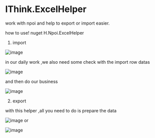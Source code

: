 # IThink.ExcelHelper
work with npoi and help to export or import easier.

how to use!
nuget H.Npoi.ExcelHelper

1. import

![image](https://user-images.githubusercontent.com/38428011/199665711-36a2c5ea-6aef-4881-bff3-1ab9f7d3e4ff.png)

 in our daily work ,we also need some check with the import row datas
 
 ![image](https://user-images.githubusercontent.com/38428011/199665859-656f81eb-2df2-48b8-8451-4832b7749466.png)

 and then do our business
 
 ![image](https://user-images.githubusercontent.com/38428011/199666058-a6f8dce4-2f64-445d-8c96-3269ef1ac899.png)

2. export

with this  helper ,all you need to do is prepare the data

![image](https://user-images.githubusercontent.com/38428011/199666460-e8477301-b6a2-43a0-87ec-6e7d5ba40c73.png)
or

![image](https://user-images.githubusercontent.com/38428011/199666576-f0d6033b-f80a-4559-8059-4bf330ab369b.png)
